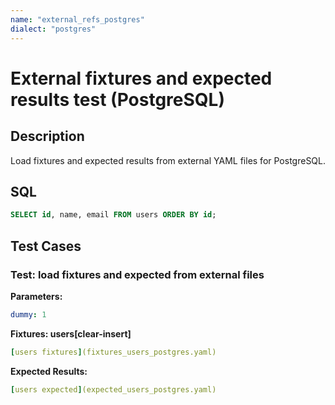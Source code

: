 ```yaml
---
name: "external_refs_postgres"
dialect: "postgres"
---
```


# External fixtures and expected results test (PostgreSQL)

## Description

Load fixtures and expected results from external YAML files for PostgreSQL.

## SQL
```sql
SELECT id, name, email FROM users ORDER BY id;
```

## Test Cases

### Test: load fixtures and expected from external files

**Parameters:**
```yaml
dummy: 1
```

**Fixtures: users[clear-insert]**
```yaml
[users fixtures](fixtures_users_postgres.yaml)
```

**Expected Results:**
```yaml
[users expected](expected_users_postgres.yaml)
```